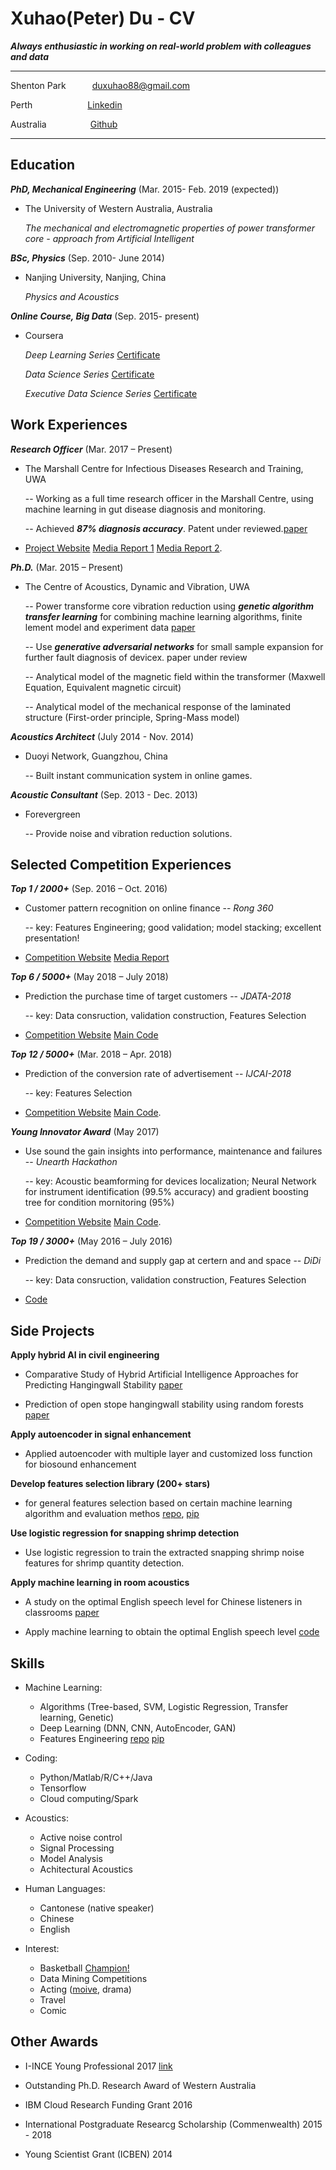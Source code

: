 Xuhao(Peter) Du - CV
============

***Always enthusiastic in working on real-world problem with colleagues and data***

-------------------     ----------------------------
Shenton Park&emsp;&emsp;&emsp;duxuhao88@gmail.com

Perth&emsp;&emsp;&emsp;&emsp;&emsp;&emsp;   [Linkedin](http://www.linkedin.com/in/duxuhao)

Australia&emsp;&emsp;&emsp;&emsp;&emsp;[Github](https://github.com/duxuhao)
-------------------     ----------------------------

Education
---------

***PhD, Mechanical Engineering*** (Mar. 2015- Feb. 2019 (expected))

- The University of Western Australia, Australia 

    *The mechanical and electromagnetic properties of power transformer core - approach from Artificial Intelligent*


***BSc, Physics*** (Sep. 2010- June 2014)
- Nanjing University, Nanjing, China

    *Physics and Acoustics*
    
***Online Course, Big Data*** (Sep. 2015- present)
- Coursera

    *Deep Learning Series* [Certificate](https://www.coursera.org/account/accomplishments/certificate/9AKWXLX25WY6)
    
    *Data Science Series* [Certificate](https://www.coursera.org/account/accomplishments/certificate/QLZVU64R65XV)
    
    *Executive Data Science Series* [Certificate](https://www.coursera.org/account/accomplishments/specialization/certificate/89VEJS2MME5D)

Work Experiences
----------

***Research Officer*** (Mar. 2017 – Present)

- The Marshall Centre for Infectious Diseases Research and Training, UWA

   -- Working as a full time research officer in the Marshall Centre, using machine learning in gut disease diagnosis and monitoring. 
   
   -- Achieved ***87% diagnosis accuracy***. Patent under reviewed.[paper](https://www.gastrojournal.org/article/S0016-5085(18)34476-7/abstract)

* [Project Website](http://crowdresearch.uwa.edu.au/project/noisy-guts-project/)   [Media Report 1](https://thewest.com.au/news/wa/noisy-guts-have-keen-ear-for-stomach-woes-ng-b88449741z)   [Media Report 2](https://particle.scitech.org.au/people/listen-to-your-gut/).

***Ph.D.*** (Mar. 2015 – Present)

- The Centre of Acoustics, Dynamic and Vibration, UWA

   -- Power transforme core vibration reduction using ***genetic algorithm*** ***transfer learning*** for combining machine learning algorithms, finite lement model and experiment data [paper](https://arxiv.org/ftp/arxiv/papers/1703/1703.07130.pdf)
   
   -- Use ***generative adversarial networks*** for small sample expansion for further fault diagnosis of devicex. paper under review
   
   -- Analytical model of the magnetic field within the transformer (Maxwell Equation, Equivalent magnetic circuit)
   
   -- Analytical model of the mechanical response of the laminated structure (First-order principle, Spring-Mass model)

***Acoustics Architect*** (July 2014 - Nov. 2014)

- Duoyi Network, Guangzhou, China

   -- Built instant communication system in online games.

***Acoustic Consultant*** (Sep. 2013 - Dec. 2013)

- Forevergreen

   -- Provide noise and vibration reduction solutions.
   
Selected Competition Experiences
----------

***Top 1 / 2000+*** (Sep. 2016 – Oct. 2016)

- Customer pattern recognition on online finance -- *Rong 360*

   -- key: Features Engineering; good validation; model stacking; excellent presentation!

* [Competition Website](http://openresearch.rong360.com/dataanalysis2016/index/#right-shouye)  [Media Report](http://news.qlwb.com.cn/2016/1028/762071.shtml)

***Top 6 / 5000+*** (May 2018 – July 2018)

- Prediction the purchase time of target customers -- *JDATA-2018*

   -- key: Data consruction, validation construction, Features Selection

* [Competition Website](https://jdata.jd.com/html/detail.html?tab=myteam&id=2) [Main Code](https://github.com/duxuhao/JData-2018)

***Top 12 / 5000+*** (Mar. 2018 – Apr. 2018)

- Prediction of the conversion rate of advertisement -- *IJCAI-2018*

   -- key: Features Selection

* [Competition Website](https://tianchi.aliyun.com/competition/introduction.htm?spm=5176.11409106.5678.1.70604055JiOpvu&raceId=231647&_lang=en_US)  [Main Code](https://github.com/duxuhao/Feature-Selection).

***Young Innovator Award*** (May 2017)

- Use sound the gain insights into performance, maintenance and failures -- *Unearth Hackathon*

   -- key: Acoustic beamforming for devices localization; Neural Network for instrument identification (99.5% accuracy) and gradient boosting tree for condition mornitoring (95%)

* [Competition Website](https://unearthed.solutions/perth-hackathon-unearths-a-gold-mine-of-valuable-solutions-for-newcrest-and-south32/)  [Main Code](https://github.com/duxuhao/Hackathon2017Perth).

***Top 19 / 3000+*** (May 2016 – July 2016)

- Prediction the demand and supply gap at certern and and space -- *DiDi*

   -- key: Data consruction, validation construction, Features Selection

* [Code](https://github.com/duxuhao/didi---Tech) 

Side Projects
----------

**Apply hybrid AI in civil engineering**

- Comparative Study of Hybrid Artificial Intelligence Approaches for Predicting Hangingwall Stability [paper](https://ascelibrary.org/doi/full/10.1061/%28ASCE%29CP.1943-5487.0000737)

- Prediction of open stope hangingwall stability using random forests [paper](https://link.springer.com/article/10.1007%2Fs11069-018-3246-7)

**Apply autoencoder in signal enhancement**

- Applied autoencoder with multiple layer and customized loss function for biosound enhancement

**Develop features selection library (200+ stars)**

-  for general features selection based on certain machine learning algorithm and evaluation methos [repo](https://github.com/duxuhao/Feature-Selection), [pip](https://pypi.org/project/MLFeatureSelection/)

**Use logistic regression for snapping shrimp detection**

-  Use logistic regression to train the extracted snapping shrimp noise features for shrimp quantity detection.

**Apply machine learning in room acoustics**

- A study on the optimal English speech level for Chinese listeners in classrooms [paper](https://www.sciencedirect.com/science/article/pii/S0003682X15002881)

- Apply machine learning to obtain the optimal English speech level [code](https://github.com/duxuhao/Classroom-Acoustics-Research)

Skills
----------------------------------------
* Machine Learning:

     * Algorithms (Tree-based, SVM, Logistic Regression, Transfer learning, Genetic)
     * Deep Learning (DNN, CNN, AutoEncoder, GAN)
     * Features Engineering [repo](https://github.com/duxuhao/Feature-Selection) [pip](https://pypi.org/project/MLFeatureSelection/)
     
* Coding:

     * Python/Matlab/R/C++/Java
     * Tensorflow
     * Cloud computing/Spark
         
* Acoustics:

     * Active noise control
     * Signal Processing
     * Model Analysis
     * Achitectural Acoustics
     
* Human Languages:

     * Cantonese (native speaker)
     * Chinese
     * English

* Interest:

     * Basketball [Champion!](https://www.facebook.com/pg/UWABasketballClub/photos/?tab=album&album_id=485737261623448)
     * Data Mining Competitions
     * Acting ([moive](http://new-play.tudou.com/v/162380334.html?spm=a2h0k.8191414.0.0&from=s1.8-1-1.2), drama)
     * Travel
     * Comic

Other Awards
----------------------------------------

* I-INCE Young Professional 2017 [link](http://i-ince.org/youngprofessionals.php#DEM)

* Outstanding Ph.D. Research Award of Western Australia

* IBM Cloud Research Funding Grant 2016

* International Postgraduate Researcg Scholarship (Commenwealth) 2015 - 2018

* Young Scientist Grant (ICBEN) 2014
